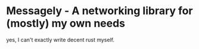 # Messagely - A networking library for (mostly) my own needs
yes, I can't exactly write decent rust myself. 
